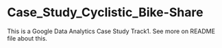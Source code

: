 # Case_Study_Cyclistic_Bike-Share
This is a Google Data Analytics Case Study Track1. See more on README file about this.
